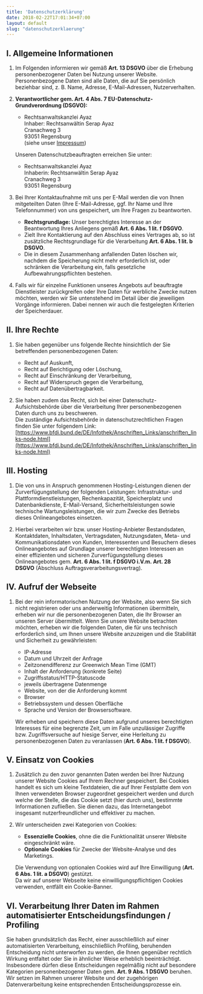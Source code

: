 ```yaml
---
title: 'Datenschutzerklärung'
date: 2018-02-22T17:01:34+07:00
layout: default
slug: "datenschutzerklaerung"
---
```


## I. Allgemeine Informationen

1. Im Folgenden informieren wir gemäß **Art. 13 DSGVO** über die Erhebung personenbezogener Daten bei Nutzung unserer Website. Personenbezogene Daten sind alle Daten, die auf Sie persönlich beziehbar sind, z. B. Name, Adresse, E-Mail-Adressen, Nutzerverhalten.

2. **Verantwortlicher gem. Art. 4 Abs. 7 EU-Datenschutz-Grundverordnung (DSGVO):**
   - Rechtsanwaltskanzlei Ayaz  
     Inhaber: Rechtsanwältin Serap Ayaz  
     Cranachweg 3  
     93051 Regensburg  
     (siehe unser [Impressum](impressum))

   Unseren Datenschutzbeauftragten erreichen Sie unter:  
   - Rechtsanwaltskanzlei Ayaz  
     Inhaberin: Rechtsanwältin Serap Ayaz  
     Cranachweg 3  
     93051 Regensburg

3. Bei Ihrer Kontaktaufnahme mit uns per E-Mail werden die von Ihnen mitgeteilten Daten (Ihre E-Mail-Adresse, ggf. Ihr Name und Ihre Telefonnummer) von uns gespeichert, um Ihre Fragen zu beantworten.  
   - **Rechtsgrundlage:** Unser berechtigtes Interesse an der Beantwortung Ihres Anliegens gemäß **Art. 6 Abs. 1 lit. f DSGVO**.  
   - Zielt Ihre Kontaktierung auf den Abschluss eines Vertrages ab, so ist zusätzliche Rechtsgrundlage für die Verarbeitung **Art. 6 Abs. 1 lit. b DSGVO**.  
   - Die in diesem Zusammenhang anfallenden Daten löschen wir, nachdem die Speicherung nicht mehr erforderlich ist, oder schränken die Verarbeitung ein, falls gesetzliche Aufbewahrungspflichten bestehen.

4. Falls wir für einzelne Funktionen unseres Angebots auf beauftragte Dienstleister zurückgreifen oder Ihre Daten für werbliche Zwecke nutzen möchten, werden wir Sie untenstehend im Detail über die jeweiligen Vorgänge informieren. Dabei nennen wir auch die festgelegten Kriterien der Speicherdauer.

## II. Ihre Rechte

1. Sie haben gegenüber uns folgende Rechte hinsichtlich der Sie betreffenden personenbezogenen Daten:
   - Recht auf Auskunft,
   - Recht auf Berichtigung oder Löschung,
   - Recht auf Einschränkung der Verarbeitung,
   - Recht auf Widerspruch gegen die Verarbeitung,
   - Recht auf Datenübertragbarkeit.

2. Sie haben zudem das Recht, sich bei einer Datenschutz-Aufsichtsbehörde über die Verarbeitung Ihrer personenbezogenen Daten durch uns zu beschweren.  
   Die zuständige Aufsichtsbehörde in datenschutzrechtlichen Fragen finden Sie unter folgendem Link:  
   [https://www.bfdi.bund.de/DE/Infothek/Anschriften_Links/anschriften_links-node.html](https://www.bfdi.bund.de/DE/Infothek/Anschriften_Links/anschriften_links-node.html)

## III. Hosting

1. Die von uns in Anspruch genommenen Hosting-Leistungen dienen der Zurverfügungstellung der folgenden Leistungen: Infrastruktur- und Plattformdienstleistungen, Rechenkapazität, Speicherplatz und Datenbankdienste, E-Mail-Versand, Sicherheitsleistungen sowie technische Wartungsleistungen, die wir zum Zwecke des Betriebs dieses Onlineangebotes einsetzen.

2. Hierbei verarbeiten wir bzw. unser Hosting-Anbieter Bestandsdaten, Kontaktdaten, Inhaltsdaten, Vertragsdaten, Nutzungsdaten, Meta- und Kommunikationsdaten von Kunden, Interessenten und Besuchern dieses Onlineangebotes auf Grundlage unserer berechtigten Interessen an einer effizienten und sicheren Zurverfügungstellung dieses Onlineangebotes gem. **Art. 6 Abs. 1 lit. f DSGVO i.V.m. Art. 28 DSGVO** (Abschluss Auftragsverarbeitungsvertrag).

## IV. Aufruf der Webseite

1. Bei der rein informatorischen Nutzung der Website, also wenn Sie sich nicht registrieren oder uns anderweitig Informationen übermitteln, erheben wir nur die personenbezogenen Daten, die Ihr Browser an unseren Server übermittelt. Wenn Sie unsere Website betrachten möchten, erheben wir die folgenden Daten, die für uns technisch erforderlich sind, um Ihnen unsere Website anzuzeigen und die Stabilität und Sicherheit zu gewährleisten:
   - IP-Adresse
   - Datum und Uhrzeit der Anfrage
   - Zeitzonendifferenz zur Greenwich Mean Time (GMT)
   - Inhalt der Anforderung (konkrete Seite)
   - Zugriffsstatus/HTTP-Statuscode
   - jeweils übertragene Datenmenge
   - Website, von der die Anforderung kommt
   - Browser
   - Betriebssystem und dessen Oberfläche
   - Sprache und Version der Browsersoftware.

   Wir erheben und speichern diese Daten aufgrund unseres berechtigten Interesses für eine begrenzte Zeit, um im Falle unzulässiger Zugriffe bzw. Zugriffsversuche auf hiesige Server, eine Herleitung zu personenbezogenen Daten zu veranlassen (**Art. 6 Abs. 1 lit. f DSGVO**).

## V. Einsatz von Cookies

1. Zusätzlich zu den zuvor genannten Daten werden bei Ihrer Nutzung unserer Website Cookies auf Ihrem Rechner gespeichert. Bei Cookies handelt es sich um kleine Textdateien, die auf Ihrer Festplatte dem von Ihnen verwendeten Browser zugeordnet gespeichert werden und durch welche der Stelle, die das Cookie setzt (hier durch uns), bestimmte Informationen zufließen. Sie dienen dazu, das Internetangebot insgesamt nutzerfreundlicher und effektiver zu machen.

2. Wir unterscheiden zwei Kategorien von Cookies:
   - **Essenzielle Cookies**, ohne die die Funktionalität unserer Website eingeschränkt wäre.
   - **Optionale Cookies** für Zwecke der Website-Analyse und des Marketings.

   Die Verwendung von optionalen Cookies wird auf Ihre Einwilligung (**Art. 6 Abs. 1 lit. a DSGVO**) gestützt.  
   Da wir auf unserer Webseite keine einwilligungspflichtigen Cookies verwenden, entfällt ein Cookie-Banner.

## VI. Verarbeitung Ihrer Daten im Rahmen automatisierter Entscheidungsfindungen / Profiling

Sie haben grundsätzlich das Recht, einer ausschließlich auf einer automatisierten Verarbeitung, einschließlich Profiling, beruhenden Entscheidung nicht unterworfen zu werden, die Ihnen gegenüber rechtlich Wirkung entfaltet oder Sie in ähnlicher Weise erheblich beeinträchtigt. Insbesondere dürfen diese Entscheidungen regelmäßig nicht auf besondere Kategorien personenbezogener Daten gem. **Art. 9 Abs. 1 DSGVO** beruhen.  
Wir setzen im Rahmen unserer Website und der zugehörigen Datenverarbeitung keine entsprechenden Entscheidungsprozesse ein.
